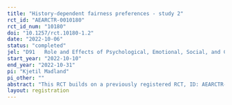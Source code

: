 ```yaml
---
title: "History-dependent fairness preferences - study 2"
rct_id: "AEARCTR-0010180"
rct_id_num: "10180"
doi: "10.1257/rct.10180-1.2"
date: "2022-10-06"
status: "completed"
jel: "D91	Role and Effects of Psychological, Emotional, Social, and Cognitive Factors on Decision Making"
start_year: "2022-10-10"
end_year: "2022-10-31"
pi: "Kjetil Madland"
pi_other: ""
abstract: "This RCT builds on a previously registered RCT, ID: AEARCTR-0008997, which studies path-dependence in fairness decisions. The aim of the current experiment is to disentangle possible mechanisms underlying the effect observed in the previous experiment. In this experiment, there is no cost of redistribution. Instead, the is one luck group and one merit group. Spectators in the luck group make ten distributive decisions for pairs of workers, where the source of inequality is luck. The merit group is the same, except that the inequalities are due to differences in performance. In the final 11th decision, spectators in both groups face the same decision, which follows the pattern of the merit group. If I observe the same effect in this experiment as in the previous one, I can conclude that the effect is caused by a shift in what the spectator views as the fair outcome. If the effect is much smaller than in the previous experiment, the previously observed effect was most likely caused by a shift in the relative importance of fairness and efficiency."
layout: registration
---
```


